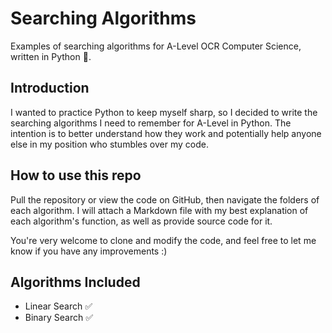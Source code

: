 # Searching Algorithms
Examples of searching algorithms for A-Level OCR Computer Science, written in Python 🐍.

## Introduction
I wanted to practice Python to keep myself sharp, so I decided to write the searching algorithms I need to remember for A-Level in Python. The intention is to better understand how they work and potentially help anyone else in my position who stumbles over my code.

## How to use this repo
Pull the repository or view the code on GitHub, then navigate the folders of each algorithm. I will attach a Markdown file with my best explanation of each algorithm's function, as well as provide source code for it.

You're very welcome to clone and modify the code, and feel free to let me know if you have any improvements :)

## Algorithms Included
- Linear Search ✅
- Binary Search ✅